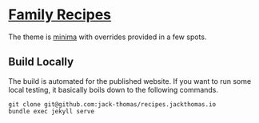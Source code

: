 # [Family Recipes](https://recipes.jackthomas.io)

The theme is [minima](https://github.com/jekyll/minima) with overrides provided in a few spots.

## Build Locally

The build is automated for the published website. If you want to run some local testing, it basically boils down to the following commands.

```
git clone git@github.com:jack-thomas/recipes.jackthomas.io
bundle exec jekyll serve
```
